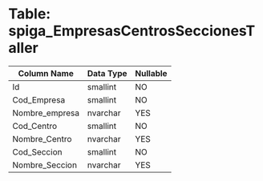 # Table: spiga_EmpresasCentrosSeccionesTaller

| Column Name | Data Type | Nullable |
|-------------|-----------|----------|
| Id | smallint | NO |
| Cod_Empresa | smallint | NO |
| Nombre_empresa | nvarchar | YES |
| Cod_Centro | smallint | NO |
| Nombre_Centro | nvarchar | YES |
| Cod_Seccion | smallint | NO |
| Nombre_Seccion | nvarchar | YES |

